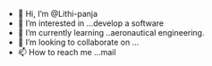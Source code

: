 - 👋 Hi, I’m @Lithi-panja
- 👀 I’m interested in ...develop a software
- 🌱 I’m currently learning ..aeronautical engineering.
- 💞️ I’m looking to collaborate on ...
- 📫 How to reach me ...mail

<!---
Lithi-panja/Lithi-panja is a ✨ special ✨ repository because its `README.md` (this file) appears on your GitHub profile.
You can click the Preview link to take a look at your changes.
--->
